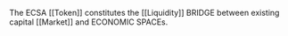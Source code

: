 The ECSA [[Token]] constitutes the [[Liquidity]] BRIDGE between existing capital [[Market]] and ECONOMIC SPACEs.